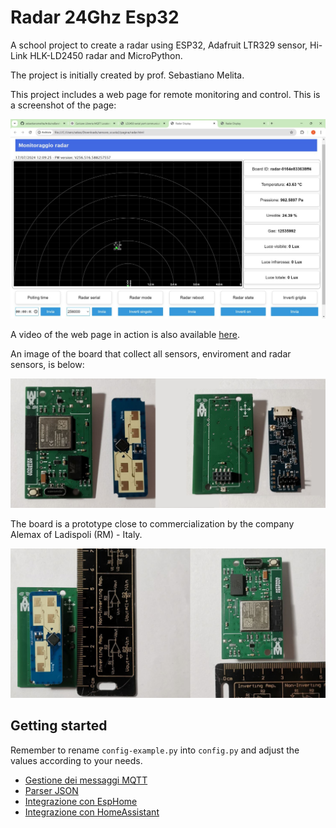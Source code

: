 # Radar 24Ghz Esp32

A school project to create a radar using ESP32, Adafruit LTR329 sensor, Hi-Link HLK-LD2450 radar and MicroPython.

The project is initially created by prof. Sebastiano Melita.

This project includes a web page for remote monitoring and control. This is a screenshot of the page:

![Web screenshot](web-screenshot.jpeg)

A video of the web page in action is also available [here](https://drive.google.com/file/d/1KjS-0TWMNAd9SawNiWF4eYCHru64Aw-G/view?usp=sharing).

An image of the board that collect all sensors, enviroment and radar sensors, is below:

<img src="img/radaresp2.png" alt="alt text" width="1000">

The board is a prototype close to commercialization by the company Alemax of Ladispoli (RM) - Italy.

<img src="img/radaresp3.png" alt="alt text" width="1000">


## Getting started

Remember to rename `config-example.py` into `config.py` and adjust the values according to your needs.

- [Gestione dei messaggi MQTT](mqtt_messages_logic.md)
- [Parser JSON](json_parser.md)
- [Integrazione con EspHome](/esphome/esphome.md)
- [Integrazione con HomeAssistant](/HomeAssistant/homeAssistant.md)
